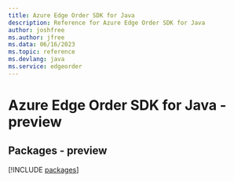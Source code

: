```yaml
---
title: Azure Edge Order SDK for Java
description: Reference for Azure Edge Order SDK for Java
author: joshfree
ms.author: jfree
ms.data: 06/16/2023
ms.topic: reference
ms.devlang: java
ms.service: edgeorder
---
```

# Azure Edge Order SDK for Java - preview
## Packages - preview
[!INCLUDE [packages](edge-order-index.md)]